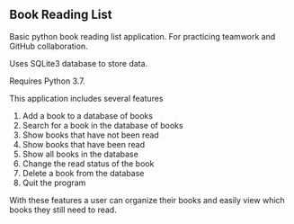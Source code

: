 ## Book Reading List

Basic python book reading list application. For practicing teamwork and GitHub collaboration. 

Uses SQLite3 database to store data. 

Requires Python 3.7.

This application includes several features
1. Add a book to a database of books
2. Search for a book in the database of books
3. Show books that have not been read
4. Show books that have been read
5. Show all books in the database
6. Change the read status of the book
7. Delete a book from the database
8. Quit the program

With these features a user can organize their books and easily view which books they still need to read. 